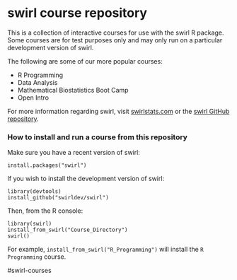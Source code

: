 swirl course repository
=======================

This is a collection of interactive courses for use with the swirl R package. Some courses are for test purposes only and may only run on a particular development version of swirl.

The following are some of our more popular courses: 

- R Programming
- Data Analysis
- Mathematical Biostatistics Boot Camp
- Open Intro

For more information regarding swirl, visit [swirlstats.com](http://swirlstats.com) or the [swirl GitHub repository](https://github.com/swirldev/swirl).

### How to install and run a course from this repository

Make sure you have a recent version of swirl:

```
install.packages("swirl")
```

If you wish to install the development version of swirl:

```
library(devtools)
install_github("swirldev/swirl")
```

Then, from the R console:

```
library(swirl)
install_from_swirl("Course_Directory")
swirl()
```

For example, `install_from_swirl("R_Programming")` will install the `R Programming` course.

#swirl-courses

